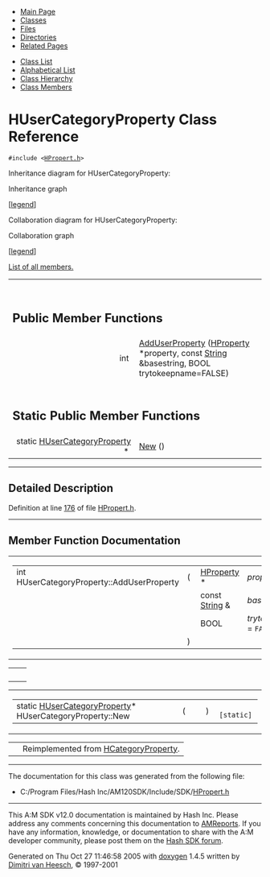 <div class="tabs">

- [Main Page](index.md)
- <span id="current">[Classes](annotated.md)</span>
- [Files](files.md)
- [Directories](dirs.md)
- [Related Pages](pages.md)

</div>

<div class="tabs">

- [Class List](annotated.md)
- [Alphabetical List](classes.md)
- [Class Hierarchy](hierarchy.md)
- [Class Members](functions.md)

</div>

# HUserCategoryProperty Class Reference

`#include <`<a href="HPropert_8h-source.md" class="el"><code>HPropert.h</code></a>`>`

Inheritance diagram for HUserCategoryProperty:

<span class="image placeholder" original-image-src="classHUserCategoryProperty__inherit__graph.gif" original-image-title="" border="0" usemap="#HUserCategoryProperty__inherit__map">Inheritance graph</span>

\[[legend](graph_legend.md)\]

Collaboration diagram for HUserCategoryProperty:

<span class="image placeholder" original-image-src="classHUserCategoryProperty__coll__graph.gif" original-image-title="" border="0" usemap="#HUserCategoryProperty__coll__map">Collaboration graph</span>

\[[legend](graph_legend.md)\]

[List of all members.](classHUserCategoryProperty-members.md)

<table data-border="0" data-cellpadding="0" data-cellspacing="0">
<colgroup>
<col style="width: 50%" />
<col style="width: 50%" />
</colgroup>
<tbody>
<tr>
<td></td>
<td></td>
</tr>
<tr>
<td colspan="2"><br />
&#10;<h2 id="public-member-functions">Public Member Functions</h2></td>
</tr>
<tr>
<td class="memItemLeft" style="text-align: right;" data-nowrap="" data-valign="top">int </td>
<td class="memItemRight" data-valign="bottom"><a href="classHUserCategoryProperty.md#3daecc9cf52949e0c8bfcc0ac9211990" class="el">AddUserProperty</a> (<a href="classHProperty.md" class="el">HProperty</a> *property, const <a href="classString.md" class="el">String</a> &amp;basestring, BOOL trytokeepname=FALSE)</td>
</tr>
<tr>
<td colspan="2"><br />
&#10;<h2 id="static-public-member-functions">Static Public Member Functions</h2></td>
</tr>
<tr>
<td class="memItemLeft" style="text-align: right;" data-nowrap="" data-valign="top">static <a href="classHUserCategoryProperty.md" class="el">HUserCategoryProperty</a> * </td>
<td class="memItemRight" data-valign="bottom"><a href="classHUserCategoryProperty.md#3d9cbd41ce5e98d53ee169d9547259d7" class="el">New</a> ()</td>
</tr>
</tbody>
</table>

------------------------------------------------------------------------

<span id="_details"></span>

## Detailed Description

Definition at line <a href="HPropert_8h-source.md#l00176" class="el">176</a> of file <a href="HPropert_8h-source.md" class="el">HPropert.h</a>.

------------------------------------------------------------------------

## Member Function Documentation

<span id="3daecc9cf52949e0c8bfcc0ac9211990" class="anchor"></span>

<table class="mdTable" data-cellpadding="2" data-cellspacing="0">
<colgroup>
<col style="width: 100%" />
</colgroup>
<tbody>
<tr>
<td class="mdRow"><table data-cellpadding="0" data-cellspacing="0" data-border="0">
<tbody>
<tr>
<td class="md" data-nowrap="" data-valign="top">int HUserCategoryProperty::AddUserProperty</td>
<td class="md" data-valign="top">( </td>
<td class="md" data-nowrap="" data-valign="top"><a href="classHProperty.md" class="el">HProperty</a> * </td>
<td class="mdname" data-nowrap=""><em>property</em>,</td>
</tr>
<tr>
<td class="md" style="text-align: right;" data-nowrap=""></td>
<td class="md"></td>
<td class="md" data-nowrap="">const <a href="classString.md" class="el">String</a> &amp; </td>
<td class="mdname" data-nowrap=""><em>basestring</em>,</td>
</tr>
<tr>
<td class="md" style="text-align: right;" data-nowrap=""></td>
<td class="md"></td>
<td class="md" data-nowrap="">BOOL </td>
<td class="mdname" data-nowrap=""><em>trytokeepname</em> = <code>FALSE</code></td>
</tr>
<tr>
<td class="md"></td>
<td class="md">) </td>
<td colspan="2" class="md"></td>
</tr>
</tbody>
</table></td>
</tr>
</tbody>
</table>

|     |     |
|-----|-----|
|     |     |

<span id="3d9cbd41ce5e98d53ee169d9547259d7" class="anchor"></span>

<table class="mdTable" data-cellpadding="2" data-cellspacing="0">
<colgroup>
<col style="width: 100%" />
</colgroup>
<tbody>
<tr>
<td class="mdRow"><table data-cellpadding="0" data-cellspacing="0" data-border="0">
<tbody>
<tr>
<td class="md" data-nowrap="" data-valign="top">static <a href="classHUserCategoryProperty.md" class="el">HUserCategoryProperty</a>* HUserCategoryProperty::New</td>
<td class="md" data-valign="top">( </td>
<td class="mdname1" data-valign="top" data-nowrap=""></td>
<td class="md" data-valign="top"> ) </td>
<td class="md" data-nowrap=""><code> [static]</code></td>
</tr>
</tbody>
</table></td>
</tr>
</tbody>
</table>

|  |  |
|----|----|
|   | Reimplemented from <a href="classHCategoryProperty.md#3d9cbd41ce5e98d53ee169d9547259d7" class="el">HCategoryProperty</a>. |

------------------------------------------------------------------------

The documentation for this class was generated from the following file:

- C:/Program Files/Hash Inc/AM120SDK/Include/SDK/<a href="HPropert_8h-source.md" class="el">HPropert.h</a>

------------------------------------------------------------------------

<span class="small">This A:M SDK v12.0 documentation is maintained by Hash Inc. Please address any comments concerning this documentation to [AMReports](http://www.hash.com/reports). If you have any information, knowledge, or documentation to share with the A:M developer community, please post them on the [Hash SDK forum](http://www.hash.com/forums/index.php?showforum=11).</span>

Generated on Thu Oct 27 11:46:58 2005 with [<span class="image placeholder" original-image-src="doxygen.png" original-image-title="" height="45" width="100" align="middle" border="0">doxygen</span>](http://www.doxygen.org/index.html) 1.4.5 written by [Dimitri van Heesch](mailto:dimitri@stack.nl), © 1997-2001
